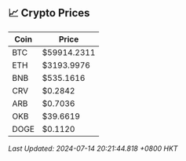 ## 📈 Crypto Prices

| Coin | Price |
| ---- | ----- |
| BTC | $59914.2311 |
| ETH | $3193.9976 |
| BNB | $535.1616 |
| CRV | $0.2842 |
| ARB | $0.7036 |
| OKB | $39.6619 |
| DOGE | $0.1120 |

_Last Updated: 2024-07-14 20:21:44.818 +0800 HKT_